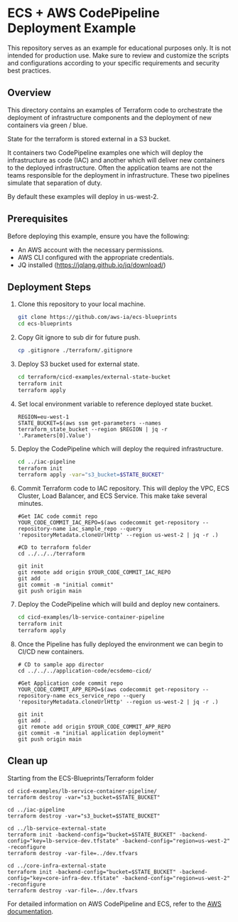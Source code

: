 # ECS + AWS CodePipeline Deployment Example

This repository serves as an example for educational purposes only. It is not intended for production use. Make sure to review and customize the scripts and configurations according to your specific requirements and security best practices.

## Overview

This directory contains an examples of Terraform code to orchestrate the deployment of infrastructure components and the deployment of new containers via green / blue.

State for the terraform is stored external in a S3 bucket.

It containers two CodePipeline examples one which will deploy the infrastructure as code (IAC) and another which will deliver new containers to the deployed infrastructure. Often the application teams are not the teams responsible for the deployment in infrastructure. These two pipelines simulate that separation of duty.

By default these examples will deploy in us-west-2.

## Prerequisites

Before deploying this example, ensure you have the following:

- An AWS account with the necessary permissions.
- AWS CLI configured with the appropriate credentials.
- JQ installed (https://jqlang.github.io/jq/download/)

## Deployment Steps

1. Clone this repository to your local machine.

    ```bash
    git clone https://github.com/aws-ia/ecs-blueprints
    cd ecs-blueprints
    ```

2. Copy Git ignore to sub dir for future push.
    ```bash
    cp .gitignore ./terraform/.gitignore

2. Deploy S3 bucket used for external state.

    ```bash
    cd terraform/cicd-examples/external-state-bucket
    terraform init
    terraform apply
    ```

3. Set local environment variable to reference deployed state bucket.

    ```
    REGION=eu-west-1
    STATE_BUCKET=$(aws ssm get-parameters --names terraform_state_bucket --region $REGION | jq -r '.Parameters[0].Value')
    ```

4. Deploy the CodePipeline which will deploy the required infrastructure.
    ```bash
    cd ../iac-pipeline
    terraform init
    terraform apply -var="s3_bucket=$STATE_BUCKET"
    ```

5. Commit Terraform code to IAC repository. This will deploy the VPC, ECS Cluster, Load Balancer, and ECS Service. This make take several minutes.

    ```
    #Get IAC code commit repo
    YOUR_CODE_COMMIT_IAC_REPO=$(aws codecommit get-repository --repository-name iac_sample_repo --query 'repositoryMetadata.cloneUrlHttp' --region us-west-2 | jq -r .)

    #CD to terraform folder
    cd ../../../terraform

    git init
    git remote add origin $YOUR_CODE_COMMIT_IAC_REPO
    git add .
    git commit -m "initial commit"
    git push origin main
    ```
6. Deploy the CodePipeline which will build and deploy new containers.

    ```bash
    cd cicd-examples/lb-service-container-pipeline
    terraform init
    terraform apply
    ```

7. Once the Pipeline has fully deployed the environment we can begin to CI/CD new containers.

    ```
    # CD to sample app director
    cd ../../../application-code/ecsdemo-cicd/

    #Get Application code commit repo
    YOUR_CODE_COMMIT_APP_REPO=$(aws codecommit get-repository --repository-name ecs_service_repo --query 'repositoryMetadata.cloneUrlHttp' --region us-west-2 | jq -r .)

    git init
    git add .
    git remote add origin $YOUR_CODE_COMMIT_APP_REPO
    git commit -m "initial application deployment"
    git push origin main
    ```

## Clean up

Starting from the ECS-Blueprints/Terraform folder

```
cd cicd-examples/lb-service-container-pipeline/
terraform destroy -var="s3_bucket=$STATE_BUCKET"
```


```
cd ../iac-pipeline
terraform destroy -var="s3_bucket=$STATE_BUCKET"
```


```
cd ../lb-service-external-state
terraform init -backend-config="bucket=$STATE_BUCKET" -backend-config="key=lb-service-dev.tfstate" -backend-config="region=us-west-2" -reconfigure
terraform destroy -var-file=../dev.tfvars
```

```
cd ../core-infra-external-state
terraform init -backend-config="bucket=$STATE_BUCKET" -backend-config="key=core-infra-dev.tfstate" -backend-config="region=us-west-2" -reconfigure
terraform destroy -var-file=../dev.tfvars
```

For detailed information on AWS CodePipeline and ECS, refer to the [AWS documentation](https://docs.aws.amazon.com/).
